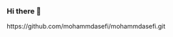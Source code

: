 ### Hi there 👋

<!--https://github.com/masefi33
**masefi33/masefi33** is a ✨ _special_ ✨ repository because its `README.md` (this file) appears on your GitHub profile.

Here are some ideas to get you started:

- ⚡ Fun fact: ...
-->https://github.com/mohammdasefi/mohammdasefi.git
